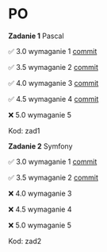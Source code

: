 # PO

**Zadanie 1** Pascal

:white_check_mark: 3.0 wymaganie 1 [commit](https://github.com/jwykocki/po/pull/1/commits/2b6ebf2d1e6018713a0eb78aebfdba86d79ccb7d)

:white_check_mark: 3.5 wymaganie 2 [commit](https://github.com/jwykocki/po/pull/1/commits/f0d7b5d24887db33c9ce2a4c00a8253aa05ee0c1)

:white_check_mark: 4.0 wymaganie 3 [commit](https://github.com/jwykocki/po/pull/1/commits/f8b46e2753397536910ffb8c4f406c4d0494f66d)

:white_check_mark: 4.5 wymaganie 4 [commit](https://github.com/jwykocki/po/pull/1/commits/b2b9c30fc5e4ae02e50758e20dbe0705ea590b35)

:x: 5.0 wymaganie 5 


Kod: zad1

**Zadanie 2** Symfony

:white_check_mark: 3.0 wymaganie 1 [commit](https://github.com/jwykocki/po/pull/3/commits/2a7f1601646651bfa13c14866961a1fee16983bc)

:white_check_mark: 3.5 wymaganie 2 [commit](https://github.com/jwykocki/po/pull/3/commits/2b21800cb034b71bdf89ab6f0a8166f4c47b9806)

:x: 4.0 wymaganie 3

:x: 4.5 wymaganie 4 

:x: 5.0 wymaganie 5


Kod: zad2